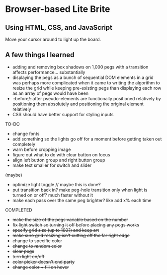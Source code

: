 # Browser-based Lite Brite
## Using HTML, CSS, and JavaScript

Move your cursor around to light up the board.

## A few things I learned
- adding and removing box shadows on 1,000 pegs with a transition affects performance... substantially
- displaying the pegs as a bunch of sequential DOM elements in a grid was perhaps more complicated when it came to writing the algorithm to resize the grid while keeping pre-existing pegs than displaying each row as an array of pegs would have been
- ::before/::after pseudo-elements are functionally positioned relatively by positioning them absolutely and positioning the original element relatively
- CSS should have better support for styling inputs

TO-DO
- change fonts
- add something so the lights go off for a moment before getting taken out completely
- warn before cropping image
- figure out what to do with clear button on focus
- align left button group and right button group
- make text smaller for switch and slider

(maybe)
- optimize light toggle // maybe this is done?
- put transition back in? make peg-hole transition only when light is turned on or off? much faster without it
- make each pass over the same peg brighter?  like add x% each time

COMPLETED

- ~~make the size of the pegs variable based on the number~~
- ~~fix light switch so turning it off before placing any pegs works~~
- ~~specify grid size (up to 100?) and keep art~~
- ~~make sure grid resizing isn't cutting off the far right edge~~
- ~~change to specific color~~
- ~~change to random color~~
- ~~clear pegs~~
- ~~turn light on/off~~
- ~~color picker doesn't end party~~
- ~~change color + fill on hover~~